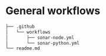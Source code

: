 # General workflows

```bash
├── .github
│   └── workflows
│       ├── sonar-node.yml
│       └── sonar-python.yml
└── readme.md
```
